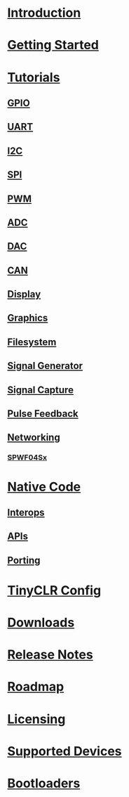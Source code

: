 # [Introduction](intro.md)

# [Getting Started](getting-started.md)

# [Tutorials](tutorials/intro.md)
## [GPIO](tutorials/gpio.md)
## [UART](tutorials/uart.md)
## [I2C](tutorials/i2c.md)
## [SPI](tutorials/spi.md)
## [PWM](tutorials/pwm.md)
## [ADC](tutorials/adc.md)
## [DAC](tutorials/dac.md)
## [CAN](tutorials/can.md)
## [Display](tutorials/display.md)
## [Graphics](tutorials/graphics.md)
## [Filesystem](tutorials/filesystem.md)
## [Signal Generator](tutorials/signal-generator.md)
## [Signal Capture](tutorials/signal-capture.md)
## [Pulse Feedback](tutorials/pulse-feedback.md)
## [Networking](tutorials/networking/intro.md)
### [SPWF04Sx](tutorials/networking/spwf04sx.md)

# [Native Code](native/intro.md)
## [Interops](native/interops.md)
## [APIs](native/apis.md)
## [Porting](native/porting.md)

# [TinyCLR Config](tinyclr-config.md)
# [Downloads](downloads.md)
# [Release Notes](release-notes.md)
# [Roadmap](roadmap.md)
# [Licensing](licensing.md)
# [Supported Devices](supported-devices.md)
# [Bootloaders](loaders/intro.md)
